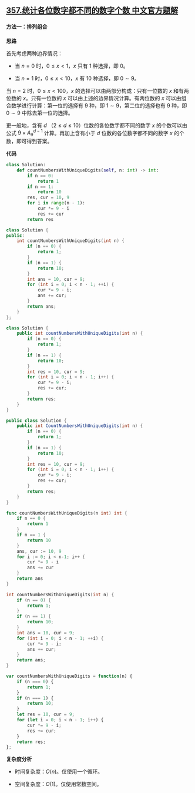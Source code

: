 ## [357.统计各位数字都不同的数字个数 中文官方题解](https://leetcode.cn/problems/count-numbers-with-unique-digits/solutions/100000/tong-ji-ge-wei-shu-zi-du-bu-tong-de-shu-iqbfn)

#### 方法一：排列组合

**思路**

首先考虑两种边界情况：

- 当 $n = 0$ 时，$0 \le x \lt 1$，$x$ 只有 $1$ 种选择，即 $0$。

- 当 $n = 1$ 时，$0 \le x \lt 10$，$x$ 有 $10$ 种选择，即 $0 \sim 9$。

当 $n = 2$ 时，$0 \le x \lt 100$，$x$ 的选择可以由两部分构成：只有一位数的 $x$ 和有两位数的 $x$。只有一位数的 $x$ 可以由上述的边界情况计算。有两位数的 $x$ 可以由组合数学进行计算：第一位的选择有 $9$ 种，即 $1 \sim 9$，第二位的选择也有 $9$ 种，即 $0 \sim 9$ 中除去第一位的选择。

更一般地，含有 $d$ （$2 \le d \le 10$）位数的各位数字都不同的数字 $x$ 的个数可以由公式 $9 \times A_9^{d-1}$ 计算。再加上含有小于 $d$ 位数的各位数字都不同的数字 $x$ 的个数，即可得到答案。

**代码**

```Python [sol1-Python3]
class Solution:
    def countNumbersWithUniqueDigits(self, n: int) -> int:
        if n == 0:
            return 1
        if n == 1:
            return 10
        res, cur = 10, 9
        for i in range(n - 1):
            cur *= 9 - i
            res += cur
        return res
```

```C++ [sol1-C++]
class Solution {
public:
    int countNumbersWithUniqueDigits(int n) {
        if (n == 0) {
            return 1;
        }
        if (n == 1) {
            return 10;
        }
        int ans = 10, cur = 9;
        for (int i = 0; i < n - 1; ++i) {
            cur *= 9 - i;
            ans += cur;
        }
        return ans;
    }
};
```

```Java [sol1-Java]
class Solution {
    public int countNumbersWithUniqueDigits(int n) {
        if (n == 0) {
            return 1;
        }
        if (n == 1) {
            return 10;
        }
        int res = 10, cur = 9;
        for (int i = 0; i < n - 1; i++) {
            cur *= 9 - i;
            res += cur;
        }
        return res;
    }
}
```

```C# [sol1-C#]
public class Solution {
    public int CountNumbersWithUniqueDigits(int n) {
        if (n == 0) {
            return 1;
        }
        if (n == 1) {
            return 10;
        }
        int res = 10, cur = 9;
        for (int i = 0; i < n - 1; i++) {
            cur *= 9 - i;
            res += cur;
        }
        return res;
    }
}
```

```go [sol1-Golang]
func countNumbersWithUniqueDigits(n int) int {
    if n == 0 {
        return 1
    }
    if n == 1 {
        return 10
    }
    ans, cur := 10, 9
    for i := 0; i < n-1; i++ {
        cur *= 9 - i
        ans += cur
    }
    return ans
}
```

```C [sol1-C]
int countNumbersWithUniqueDigits(int n) {
    if (n == 0) {
        return 1;
    }
    if (n == 1) {
        return 10;
    }
    int ans = 10, cur = 9;
    for (int i = 0; i < n - 1; ++i) {
        cur *= 9 - i;
        ans += cur;
    }
    return ans;
}
```

```JavaScript [sol1-JavaScript]
var countNumbersWithUniqueDigits = function(n) {
    if (n === 0) {
        return 1;
    }
    if (n === 1) {
        return 10;
    }
    let res = 10, cur = 9;
    for (let i = 0; i < n - 1; i++) {
        cur *= 9 - i;
        res += cur;
    }
    return res;
};
```

**复杂度分析**

- 时间复杂度：$O(n)$。仅使用一个循环。

- 空间复杂度：$O(1)$。仅使用常数空间。